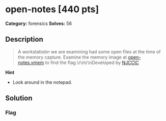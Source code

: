 # open-notes [440 pts]

**Category:** forensics
**Solves:** 56

## Description
>A workstatiobn we are examining had some open files at the time of the memory capture. Examine the memory image at [open-notes.vmem](https://njit-jerseyctf.s3.amazonaws.com/opennotes/open-notes.vmem?X-Amz-Algorithm=AWS4-HMAC-SHA256&X-Amz-Credential=AKIAUOXRGBUXGO462C4J%2F20240324%2Fus-east-1%2Fs3%2Faws4_request&X-Amz-Date=20240324T021105Z&X-Amz-Expires=86400&X-Amz-SignedHeaders=host&X-Amz-Signature=b80b6134b35c447bde66f5e772edc3924c37eff3e65658fbe02300f43d7658b8) to find the flag.\r\n\r\nDeveloped by [NJCCIC](https://www.cyber.nj.gov)

**Hint**
* Look around in the notepad.

## Solution

### Flag

